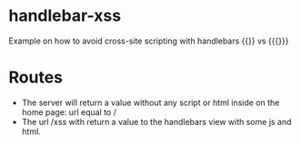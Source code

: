 # handlebar-xss
Example on how to avoid cross-site scripting with handlebars {{}} vs {{{}}}

# Routes

- The server will return a value without any script or html inside on the home page: url equal to /
- The url /xss with return a value to the handlebars view with some js and html.

